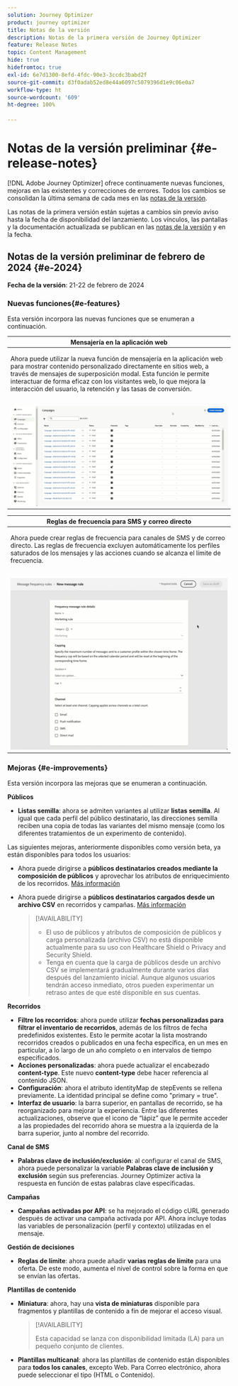 ```yaml
---
solution: Journey Optimizer
product: journey optimizer
title: Notas de la versión
description: Notas de la primera versión de Journey Optimizer
feature: Release Notes
topic: Content Management
hide: true
hidefromtoc: true
exl-id: 6e7d1300-8efd-4fdc-90e3-3ccdc3babd2f
source-git-commit: d3f0adab52ed8e44a6097c5079396d1e9c06e0a7
workflow-type: ht
source-wordcount: '609'
ht-degree: 100%

---
```


# Notas de la versión preliminar {#e-release-notes}

[!DNL Adobe Journey Optimizer] ofrece continuamente nuevas funciones, mejoras en las existentes y correcciones de errores. Todos los cambios se consolidan la última semana de cada mes en las [notas de la versión](release-notes.md).

Las notas de la primera versión están sujetas a cambios sin previo aviso hasta la fecha de disponibilidad del lanzamiento. Los vínculos, las pantallas y la documentación actualizada se publican en las [notas de la versión](release-notes.md) y en la fecha.

## Notas de la versión preliminar de febrero de 2024 {#e-2024}

**Fecha de la versión**: 21-22 de febrero de 2024

### Nuevas funciones{#e-features}

Esta versión incorpora las nuevas funciones que se enumeran a continuación.


<table>
<thead>
<tr>
<th><strong>Mensajería en la aplicación web</strong><br/></th>
</tr>
</thead>
<tbody>
<tr>
<td>
<p>Ahora puede utilizar la nueva función de mensajería en la aplicación web para mostrar contenido personalizado directamente en sitios web, a través de mensajes de superposición modal. Esta función le permite interactuar de forma eficaz con los visitantes web, lo que mejora la interacción del usuario, la retención y las tasas de conversión.<br/><br/></p>
<img src="assets/do-not-localize/web_inapp.gif">
</tr>
</tbody>
</table>


<table>
<thead>
<tr>
<th><strong>Reglas de frecuencia para SMS y correo directo</strong><br/></th>
</tr>
</thead>
<tbody>
<tr>
<td>
<p>Ahora puede crear reglas de frecuencia para canales de SMS y de correo directo. Las reglas de frecuencia excluyen automáticamente los perfiles saturados de los mensajes y las acciones cuando se alcanza el límite de frecuencia. <br/><br/></p>
<img src="assets/do-not-localize/sms-dm-rules.gif">
</tr>
</tbody>
</table>

### Mejoras {#e-improvements}

Esta versión incorpora las mejoras que se enumeran a continuación.

**Públicos**

* **Listas semilla**: ahora se admiten variantes al utilizar **listas semilla**. Al igual que cada perfil del público destinatario, las direcciones semilla reciben una copia de todas las variantes del mismo mensaje (como los diferentes tratamientos de un experimento de contenido).

Las siguientes mejoras, anteriormente disponibles como versión beta, ya están disponibles para todos los usuarios:

* Ahora puede dirigirse a **públicos destinatarios creados mediante la composición de públicos** y aprovechar los atributos de enriquecimiento de los recorridos. [Más información](../building-journeys/read-audience.md)

* Ahora puede dirigirse a **públicos destinatarios cargados desde un archivo CSV** en recorridos y campañas. [Más información](../audience/about-audiences.md#segments-in-journey-optimizer)

  >[!AVAILABILITY]
  >
  >* El uso de públicos y atributos de composición de públicos y carga personalizada (archivo CSV) no está disponible actualmente para su uso con Healthcare Shield o Privacy and Security Shield.
  >* Tenga en cuenta que la carga de públicos desde un archivo CSV se implementará gradualmente durante varios días después del lanzamiento inicial. Aunque algunos usuarios tendrán acceso inmediato, otros pueden experimentar un retraso antes de que esté disponible en sus cuentas.

**Recorridos**

* **Filtre los recorridos**: ahora puede utilizar **fechas personalizadas para filtrar el inventario de recorridos**, además de los filtros de fecha predefinidos existentes. Esto le permite acotar la lista mostrando recorridos creados o publicados en una fecha específica, en un mes en particular, a lo largo de un año completo o en intervalos de tiempo especificados.
* **Acciones personalizadas**: ahora puede actualizar el encabezado **content-type**. Este nuevo **content-type** debe hacer referencia al contenido JSON.
* **Configuración**: ahora el atributo identityMap de stepEvents se rellena previamente. La identidad principal se define como &quot;primary = true&quot;.
* **Interfaz de usuario**: la barra superior, en pantallas de recorrido, se ha reorganizado para mejorar la experiencia. Entre las diferentes actualizaciones, observe que el icono de “lápiz” que le permite acceder a las propiedades del recorrido ahora se muestra a la izquierda de la barra superior, junto al nombre del recorrido.

**Canal de SMS**

* **Palabras clave de inclusión/exclusión**: al configurar el canal de SMS, ahora puede personalizar la variable **Palabras clave de inclusión y exclusión** según sus preferencias. Journey Optimizer activa la respuesta en función de estas palabras clave especificadas.

**Campañas**

* **Campañas activadas por API**: se ha mejorado el código cURL generado después de activar una campaña activada por API. Ahora incluye todas las variables de personalización (perfil y contexto) utilizadas en el mensaje.

**Gestión de decisiones**

* **Reglas de límite**: ahora puede añadir **varias reglas de límite** para una oferta. De este modo, aumenta el nivel de control sobre la forma en que se envían las ofertas.

**Plantillas de contenido**

* **Miniatura**: ahora, hay una **vista de miniaturas** disponible para fragmentos y plantillas de contenido a fin de mejorar el acceso visual.

  >[!AVAILABILITY]
  >
  >Esta capacidad se lanza con disponibilidad limitada (LA) para un pequeño conjunto de clientes.

* **Plantillas multicanal**: ahora las plantillas de contenido están disponibles para **todos los canales**, excepto Web. Para Correo electrónico, ahora puede seleccionar el tipo (HTML o Contenido).
